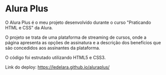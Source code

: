# Alura Plus 

O Alura Plus é o meu projeto desenvolvido durante o curso "Praticando HTML e CSS" da Alura. 

O projeto se trata de uma plataforma de streaming de cursos, onde a página apresenta as opções de assinatura e a descrição dos benefícios que são concedidos aos assinantes da plataforma. 

O código foi estrutado utilizando HTML5 e CSS3. 

Link do deploy: https://ledelara.github.io/aluraplus/
